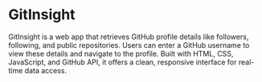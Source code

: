 # GitInsight
GitInsight is a web app that retrieves GitHub profile details like followers, following, and public repositories. Users can enter a GitHub username to view these details and navigate to the profile. Built with HTML, CSS, JavaScript, and GitHub API, it offers a clean, responsive interface for real-time data access.
